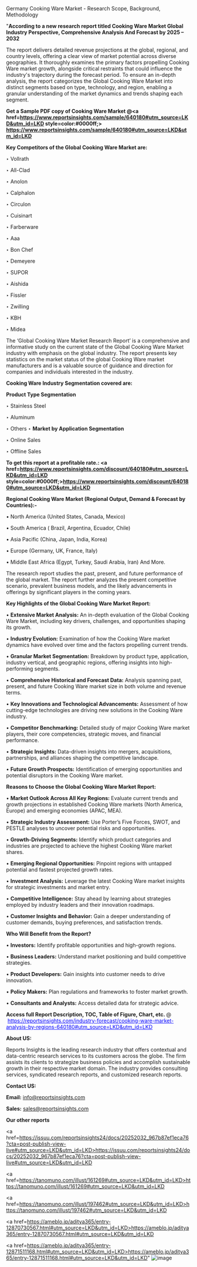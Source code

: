 Germany Cooking Ware Market - Research Scope, Background, Methodology

"<strong>According to a new research report titled Cooking Ware Market Global Industry Perspective, Comprehensive Analysis And Forecast by 2025 – 2032</strong>

The report delivers detailed revenue projections at the global, regional, and country levels, offering a clear view of market potential across diverse geographies. It thoroughly examines the primary factors propelling Cooking Ware market growth, alongside critical restraints that could influence the industry's trajectory during the forecast period. To ensure an in-depth analysis, the report categorizes the Global Cooking Ware Market into distinct segments based on type, technology, and region, enabling a granular understanding of the market dynamics and trends shaping each segment.

<strong>Get a Sample PDF copy of Cooking Ware Market </strong><strong>@<a href=https://www.reportsinsights.com/sample/640180#utm_source=LKD&utm_id=LKD style=color:#0000ff;> https://www.reportsinsights.com/sample/640180#utm_source=LKD&utm_id=LKD</a></strong></font>

<strong>Key Competitors of the Global Cooking Ware Market are:</strong>

‣ Vollrath

‣ All-Clad

‣ Anolon

‣ Calphalon

‣ Circulon

‣ Cuisinart

‣ Farberware

‣ Aaa

‣ Bon Chef

‣ Demeyere

‣ SUPOR

‣ Aishida

‣ Fissler

‣ Zwilling

‣ KBH

‣ Midea

The ‘Global Cooking Ware Market Research Report’ is a comprehensive and informative study on the current state of the Global Cooking Ware Market industry with emphasis on the global industry. The report presents key statistics on the market status of the global Cooking Ware market manufacturers and is a valuable source of guidance and direction for companies and individuals interested in the industry.

<strong>Cooking Ware Industry Segmentation covered are:</strong>

<strong>Product Type Segmentation</strong>

‣ Stainless Steel

‣ Aluminum

‣ Others
‣ 
<strong>Market by Application Segmentation</strong>

‣ Online Sales

‣ Offline Sales

<strong>To get this report at a profitable rate.: <a href=https://www.reportsinsights.com/discount/640180#utm_source=LKD&utm_id=LKD style=color:#0000ff;>https://www.reportsinsights.com/discount/640180#utm_source=LKD&utm_id=LKD</a></strong></font>

<strong>Regional Cooking Ware Market (Regional Output, Demand &amp; Forecast by Countries):-</strong>

• North America (United States, Canada, Mexico)

• South America ( Brazil, Argentina, Ecuador, Chile)

• Asia Pacific (China, Japan, India, Korea)

• Europe (Germany, UK, France, Italy)

• Middle East Africa (Egypt, Turkey, Saudi Arabia, Iran) And More.

The research report studies the past, present, and future performance of the global market. The report further analyzes the present competitive scenario, prevalent business models, and the likely advancements in offerings by significant players in the coming years.

<strong>Key Highlights of the Global Cooking Ware Market Report:</strong>

• <strong>Extensive Market Analysis:</strong> An in-depth evaluation of the Global Cooking Ware Market, including key drivers, challenges, and opportunities shaping its growth.

• <strong>Industry Evolution:</strong> Examination of how the Cooking Ware market dynamics have evolved over time and the factors propelling current trends.

• <strong>Granular Market Segmentation:</strong> Breakdown by product type, application, industry vertical, and geographic regions, offering insights into high-performing segments.

• <strong>Comprehensive Historical and Forecast Data:</strong> Analysis spanning past, present, and future Cooking Ware market size in both volume and revenue terms.

• <strong>Key Innovations and Technological Advancements:</strong> Assessment of how cutting-edge technologies are driving new solutions in the Cooking Ware industry.

• <strong>Competitor Benchmarking:</strong> Detailed study of major Cooking Ware market players, their core competencies, strategic moves, and financial performance.

• <strong>Strategic Insights:</strong> Data-driven insights into mergers, acquisitions, partnerships, and alliances shaping the competitive landscape.

• <strong>Future Growth Prospects:</strong> Identification of emerging opportunities and potential disruptors in the Cooking Ware market.

<strong>Reasons to Choose the Global Cooking Ware Market Report:</strong>

• <strong>Market Outlook Across All Key Regions:</strong> Evaluate current trends and growth projections in established Cooking Ware markets (North America, Europe) and emerging economies (APAC, MEA).

• <strong>Strategic Industry Assessment:</strong> Use Porter’s Five Forces, SWOT, and PESTLE analyses to uncover potential risks and opportunities.

• <strong>Growth-Driving Segments:</strong> Identify which product categories and industries are projected to achieve the highest Cooking Ware market shares.

• <strong>Emerging Regional Opportunities:</strong> Pinpoint regions with untapped potential and fastest projected growth rates.

• <strong>Investment Analysis:</strong> Leverage the latest Cooking Ware market insights for strategic investments and market entry.

• <strong>Competitive Intelligence:</strong> Stay ahead by learning about strategies employed by industry leaders and their innovation roadmaps.

• <strong>Customer Insights and Behavior:</strong> Gain a deeper understanding of customer demands, buying preferences, and satisfaction trends.

<strong>Who Will Benefit from the Report?</strong>

• <strong>Investors:</strong> Identify profitable opportunities and high-growth regions.

• <strong>Business Leaders:</strong> Understand market positioning and build competitive strategies.

• <strong>Product Developers:</strong> Gain insights into customer needs to drive innovation.

• <strong>Policy Makers:</strong> Plan regulations and frameworks to foster market growth.

• <strong>Consultants and Analysts:</strong> Access detailed data for strategic advice.
</ul>
<strong>Access full Report Description, TOC, Table of Figure, Chart, etc. </strong>@  <a href=https://reportsinsights.com/industry-forecast/cooking-ware-market-analysis-by-regions-640180#utm_source=LKD&utm_id=LKD style=color:#0000ff;>https://reportsinsights.com/industry-forecast/cooking-ware-market-analysis-by-regions-640180#utm_source=LKD&utm_id=LKD</a></font>

<strong><strong>About US</strong>:</strong>

Reports Insights is the leading research industry that offers contextual and data-centric research services to its customers across the globe. The firm assists its clients to strategize business policies and accomplish sustainable growth in their respective market domain. The industry provides consulting services, syndicated research reports, and customized research reports.

<strong>Contact US:</strong>

<p class=""""><b>Email:</b> <a href=mailto:info@reportsinsights.com>info@reportsinsights.com</a></p>
<p class=""""><b>Sales:</b> <a href=mailto:sales@reportsinsights.com>sales@reportsinsights.com</a></p>

<strong>Our other reports</strong>

<a href=https://issuu.com/reportsinsights24/docs/20252032_967b87ef1eca76?cta=post-publish-view-live#utm_source=LKD&utm_id=LKD>https://issuu.com/reportsinsights24/docs/20252032_967b87ef1eca76?cta=post-publish-view-live#utm_source=LKD&utm_id=LKD</a>

<a href=https://tanomuno.com/illust/161269#utm_source=LKD&utm_id=LKD>https://tanomuno.com/illust/161269#utm_source=LKD&utm_id=LKD</a>

<a href=https://tanomuno.com/illust/197462#utm_source=LKD&utm_id=LKD>https://tanomuno.com/illust/197462#utm_source=LKD&utm_id=LKD</a>

<a href=https://ameblo.jp/aditya365/entry-12870730567.html#utm_source=LKD&utm_id=LKD>https://ameblo.jp/aditya365/entry-12870730567.html#utm_source=LKD&utm_id=LKD</a>

<a href=https://ameblo.jp/aditya365/entry-12871511168.html#utm_source=LKD&utm_id=LKD>https://ameblo.jp/aditya365/entry-12871511168.html#utm_source=LKD&utm_id=LKD</a>"
![image](https://github.com/user-attachments/assets/b4a6a958-f8b4-4411-a081-d17b1062b522)
